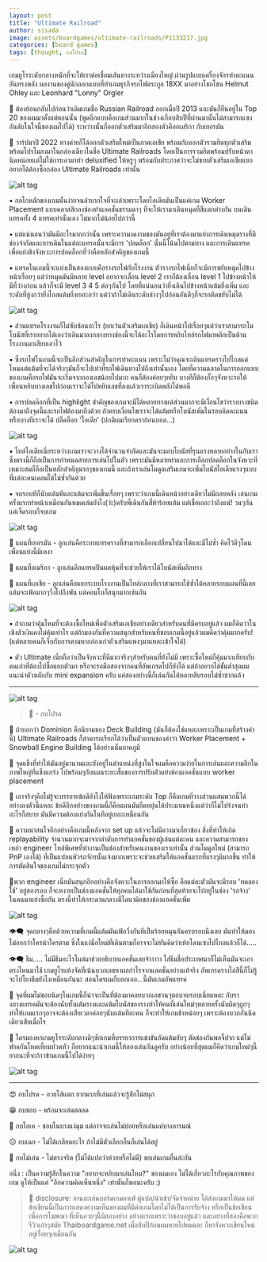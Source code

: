 ```yaml
---
layout: post
title: "Ultimate Railroad"
author: sisada
image: assets/boardgames/ultimate-railroads/P1133217.jpg
categories: [board games]
tags: [thought, กบโปรด]
---
```

เกมยูโรระดับกลางหนักที่จะให้เราต่อเชื่อมเส้นทางระหว่างเมืองใหญ่ ผ่านรูปแบบเครื่องจักรทำคะแนนอันทรงพลัง ผลงานของคู่นักออกแบบที่ทำเกมธุรกิจรถไฟตระกูล 18XX มาอย่างโชกโชน Helmut Ohley และ Leonhard "Lonny" Orgler

🔹 ต้องย้อนกลับไปก่อนว่าเดิมเกมชื่อ Russian Railroad ออกเมื่อปี 2013 และมันก็ยืนอยู่ใน Top 20 ของผมมาตั้งแต่ตอนนั้น (พูดอีกแบบคือเกมส่วนมากในช่วงเกือบสิบปีที่ผ่านมานั้นไม่สามารถแซงอันดับในใจนี้ของผมไปได้) ระหว่างนั้นก็ออกตัวเสริมมาอีกสองตัวคืออเมริกา กับเยอรมัน

🔹 วาร์ปมาปึ 2022 ทางค่ายก็ได้ออกตัวเสริมใหม่เป็นภาคเอเชีย พร้อมกับออกตัวรวมฮิตทุกตัวเสริมพร้อมโปรโมลงมาในกล่องเดียวในชื่อ Ultimate Railroads โดยเป็นการรวมฮิตพร้อมปรับหน้าตานิดหน่อยแต่ไม่ใช่การเอามาทำ deluxified ให้หรูๆ พร้อมกับประกาศว่าจะไม่ขายตัวเสริมเอเชียแยก อยากได้ต้องซื้อกล่อง Ultimate Railroads เท่านั้น

![alt tag](/assets/boardgames/ultimate-railroads/P1133172.jpg)

▪️ กลไกหลักของเกมนั้นง่ายจนลำบากใจที่จะเล่าเพราะโดยไอเดียมันเป็นแค่เกม Worker Placement แบบคลาสสิกลงช่องทำแอคชั่นธรรมดาๆ ที่จะให้เรามาเดินหมุดที่สีแตกต่างกัน บนเดินแทรคทั้ง 4 แทรคเท่านั้นเอง ไม่มากไม่น้อยไปกว่านี้

▪️ แต่แน่นอนว่ามันมีอะไรมากกว่านั้น เพราะความงดงามของมันอยู่ที่เราต้องมาแย่งการเดินหมุดรางที่มีช่องจำกัดและการเดินในแต่ละแทรคนั้นจะมีการ 'ปลดล็อก' นั้นนี้โน้นไปตามทาง และการเดินแทรคเพื่อแย่งชิงจังหวะการปลดล็อกที่ว่าคือหลักสำคัญของเกมนี้

▪️ แทรคในเกมนี้จะแบ่งเป็นสองแบบคือรางรถไฟกับโรงงาน ตัวรางรถไฟเนี่ยก็จะมีการขยับหมุดไปข้างหน้าเรื่อยๆ แต่ว่าหมุดมันมีหลาย level อยากจะเลื่อน level 2 เราก็ต้องเลื่อน level 1 ไปข้างหน้าให้มีที่ว่างก่อน แล้วก็จะมี level 3 4 5 ต่อๆกันไป โดยที่แน่นอนว่ายิ่งเดินไปข้างหน้าแต้มยิ่งเพิ่ม และระดับที่สูงกว่ายิ่งไกลแต้มยิ่งเยอะกว่า แต่ว่าถ้าไม่เดินระดับล่างๆไปก่อนอันดีๆก็จะรถติดขยับไม่ได้ 

![alt tag](/assets/boardgames/ultimate-railroads/P1133199.jpg)

▪️ ส่วนแทรคโรงงานก็ไม่ซับซ้อนอะไร (ยกเว้นตัวเสริมเอเชีย) ก็เดินหน้าไปเรื่อยๆแต่ว่าเราสามารถโมโบนัสที่เราอยากได้เองว่าเดินมาลงกลางทางช่องนี้จะได้อะไรโดยการหยิบไทล์รถไฟมาพลิกเป็นด้านโรงงานมาเสียบเอาไว้

▪️ ซึ่งรถไฟในเกมนี้จะเป็นอีกส่วนสำคัญในการทำคะแนน เพราะไม่ว่าคุณจะเดินแทรครางไปไกลแค่ไหนแต่แต้มที่จะได้จริงๆมันก็จะไปเท่าที่รถไฟเดินทางไปถึงเท่านั้นเอง โดยที่ความฉลาดในการออกแบบของเกมคือรถไฟมันจะเริ่มจากกองเลขน้อยไปมาก คนก็ต้องค่อยๆหยิบ บางทีก็ต้องกั๊กๆจังหวะรอให้เพื่อนหยิบบางเลขไปก่อนเราจะได้ไปหยิบเลขที่ลงแล้วเราระเบิดพลังได้พอดี

▪️ การปลดล๊อกที่เป็น highlight สำคัญของเกมจะมีได้หลายทางแต่ส่วนมากจะมีเงื่อนไขว่ารางบางชนิดต้องมาถึงจุดนี้และรถไฟต้องมาถึงด้วย ถ้าครบเงื่อนไขเราจะได้แต้มหรือโบนัสเพิ่มในรอบคิดคะแนน หรือบางทีเราจะได้ ปล็ดล็อก 'ไอเดีย' (ปกติผมเรียกดราก้อนบอล...) 

![alt tag](/assets/boardgames/ultimate-railroads/P1133193.jpg)

▪️ ไทล์ไอเดียเนี่ยระหว่างเกมเราจะวางได้จำนวนจำกัดและมันจะมอบโบนัสที่รุนแรงหลายอย่างในกับเรา ซึ่งตรงนี้ก็ถือเป็นการกำหนดสายการเล่นไปในตัว เพราะมันมีหลายท่าและการเลือกปลดล็อกในจังหวะที่เหมาะสมก็ถือเป็นหลักสำคัญมากๆของเกมนี้ และถ้าเราเล่นโมดูลเสริมเกมจะเพิ่มโบนัสไอเดียแรงๆแบบที่แต่ละคนเคลมได้ไม่ซ้ำกันด้วย

▪️ จบรอบทีก็นับแต้มทีและแต้มจะเพิ่มขี้นเรื่อยๆ เพราะว่าเกมนี้เดินหน้าอย่างเดียวไม่มีถอยหลัง เล่นเกมครั้งแรกทำหน้าเหมือนกันหมดเล่นยังไง(ว่ะ)ครับพี่เดินกันสี่ห้าร้อยแต้ม แต่เชื่อเถอะว่าถึงแน่! วนๆกันแค่เจ็ดรอบก็จบเกม

![alt tag](/assets/boardgames/ultimate-railroads/P1133181.jpg)

🔹 แผนที่เยอรมัน - ลูกเล่นคือระบบแทรครางที่สามารถเลือกเปลี่ยนไปมาได้และมีไม่ซ้ำ คิดไว้ดีๆโดนเพื่อนแย่งนี้มีเหงา

🔹 แผนที่อเมริกา - ลูกเล่นคือแทรคปันผลหุ้นที่จะช่วยให้เราได้โบนัสเพิ่มอีกทาง

🔹 แผนที่เอเชีย - ลูกเล่นคือแยกระบบโรงงานเป็นไทล์กลางที่เราสามารถใช้ซ้ำได้หลายรอบแผนที่นี้เลยแต้มจะเฟ้อมากๆวิ่งไปถึงพัน แต่คอมโบก็สนุกมากเช่นกัน

![alt tag](/assets/boardgames/ultimate-railroads/P1133191.jpg)

▪️ ถ้าถามว่าคุ้มไหมที่จะต้องซื้อใหม่เพื่อตัวเสริมเอเชียอย่างเดียวสำหรับคนที่มีครบอยู่แล้ว ผมก็คิดว่าในเชิงตัวเงินคงไม่คุ้มเท่าไร แต่ถ้ามองกันที่ความสนุกสำหรับคนที่ชอบเกมนี้อยู่แล้วผมคิดว่าคุ้มมากครับ! (แต่หลายคนก็เจ็บกับการตามหากล่องเก่าตัวเสริมแพงๆมาแหละเข้าใจได้) 

▪️ ตัว Ultimate เนี่ยถือว่าเป็นจังหวะที่ดีมากจริงๆสำหรับคนที่ยังไม่มี เพราะซื้อใหม่ก็คุ้มมากเทียบกับคนเก่าที่ต้องไปซื้อแยกตัวมา หรือจะรอมือสองจากคนที่อัพเกรดไปก็ยังได้ แต่ถ้าอยากได้ขั้นต่ำสุดผมแนะนำตัวหลักกับ mini expansion ครับ แค่สองอย่างนี้ก็เล่นกันได้หลายสิบรอบไม่ซ้ำซากแล้ว

---

![alt tag](/assets/boardgames/ultimate-railroads/P1133221.jpg)

> 🐸 - กบโปรด

🔹 ถ้าบอกว่า Dominion คือนิยามของ Deck Building (มันก็ต้องใช่แหละเพราะเป็นเกมที่สร้างคำนี้) Ultimate Railroads ก็สามารถเรียกได้ว่าเป็นตัวแทนของคำว่า Worker Placement + Snowball Engine Building  ได้อย่างเต็มภาคภูมิ

🔹 จุดแข็งที่ทำให้มันอยู่มานานและยังอยู่ในตำแหน่งที่สูงในใจผมคือความง่ายในการเล่นและความลึกในภาพใหญ่ที่แข็งแกร่ง ไปพร้อมๆกับแผนระยะสั้นของการปรับตัวแย่งช่องแอคชั่นแบบ worker placement 

🔹 เอาจริงๆคือไม่รู้จะบรรยายข้อดียังไงให้ฟังเพราะเกมระดับ Top ก็คือเกมที่วางส่วนผสมพวกนี้ได้อย่างลงตัวนี้แหละ ข้อดีอีกอย่างของเกมนี้ก็คือแผนมันยืดหยุ่นได้ประมาณหนึ่งแต่ว่าก็ไม่โปร่งจนทำอะไรก็สบาย มันมีความต้องแย่งกันในทีอยู่เยอะเหมือนกัน

🔹 ความน่าสนใจอีกอย่างคือเกมนี้หลังจาก set up แล้วจะไม่มีดวงมาเกี่ยวข้อง สิ่งที่ทำให้เกิด replayability จำนวนมากจะมาจากลำดับการทำแอคชั่นของผู้เล่นแต่ละคน และความสามารถของเหล่า engineer ไทล์พิเศษที่ทำงานเป็นช่องสำหรับคนงานของเราเท่านั้น ส่วนโมดูลใหม่ (สามารถ PnP เองได้) ที่เป็นแปลนหัวรถจักรนั้นเจ๋งมากเพราะจะช่วยเสริมให้แอคชั่นแรกที่แรงๆมีมากขึ้น ทำให้การตัดสินใจของเกมไม่กระจุกตัว

🔹พวก engineer เนี่ยมันสนุกอีกอย่างคือจังหวะในการออกมาให้ซื้อ คือแต่ละตัวมันจะมีรอบ 'ทดลองใช้' อยู่สองรอบ ก็จะหงายเป็นช่องแอคชั่นให้ทุกคนได้มาใช้กันก่อนที่สุดท้ายจะไปอยู่ในช่อง 'รอจ้าง' ในคนมาแย่งซื้อกัน ตรงนี้ทำให้กระดานกลางมีไดนามิคของช่องแอคชั่นเพิ่ม 

![alt tag](/assets/boardgames/ultimate-railroads/P1133196.jpg)

👁‍🗨 จุดกลางๆคือด้วยความที่เกมนี้แต้มมันเฟ้อวิ่งกันทีเป็นร้อยหมุนกันครบรอบนึงเลย มันทำให้มองไม่ออกว่าใครนำใครตาม ซึ่งในแง่มือใหม่ที่เดินตามก็อาจจะไม่ทันคิดว่าเห้ยโดนเซงไปไกลแล้วก็ได้.....

👁‍🗨 ธีม..... ไม่มีธีมอะไรโผล่มาช่วยอธิบายแอคชั่นเลยจ้าาาาา ใส่ธีมชื่อประเทศมาก็ไม่เห็นมันจะเอาตรงไหนมาใช้ เกมยูโรแห้งจัดที่เน้นบวกเลขหาผลกำไรจากแอคชั่นอย่างแท้จริง อัพเกรดรางไล่สีนี้ก็ไม่รู้จะไปโยงธีมยังไงเหมือนกันนะ สอนใครผมก็บอกเออ...นี้มันเกมอัพแทรค

🔸 จุดที่ผมไม่ชอบนิดๆในเกมนี้ก็น่าจะเป็นที่ต้องมาคอยบวกเลขวนๆตอบจบรอบเนี่ยแหละ กับรางบางแทรคมันจะต้องนับทั้งแต้มรางและแต้มโบนัสของรางทำให้คนที่เล่นใหม่ๆหลายครั้งนับผิดๆถูกๆ ทำให้เกมแรกๆอาจจะต้องเสียเวลาค่อยๆนับแต้มทีละคน ก็จะทำให้เกมช้าหน่อยๆ เพราะต้องบวกกันนิดเดียวเสียเมื่อไร

💬 ใครมองหาเกมยูโรระดับกลางดีๆซักเกมที่บรรยาการแข่งขันอัดแต้มยับๆ ตัดช่องกันพอจิ๊ปาก แต่ไม่ฟาดกันโหดเหี้ยมปวดหัว ก็อยากแนะนำเกมนี้ให้ลองเล่นกันดูครับ อย่างน้อยที่สุดผมก็คิดว่าเกมใหม่ๆนี้ยากนะที่จะก้าวข้ามเกมนี้ไปได้ง่ายๆ

![alt tag](/assets/boardgames/ultimate-railroads/P1133225.jpg)

---

😍 กบโปรด - อวยไส้แตก ยากมากที่เล่นแล้วจะรู้สึกไม่สนุก

😁 กบชอบ - พร้อมจะเล่นตลอด

🙂 กบโอเค - ชอบในบางแง่มุม แต่อาจจะเล่นไม่บ่อยหรือเล่นแค่บางอารมณ์

😐 กบเฉย - ไม่ได้เกลียดอะไร ถ้าไม่มีตัวเลือกอื่นก็เล่นได้อยู่

🖕 กบไม่เล่น - ไม่ตรงจริต (ไม่ได้แปลว่าห่วยหรือไม่ดี) ขอเล่นเกมอื่นล่ะกัน

อนึ่ง : เป็นความรู้สึกในความ "อยากจะหยิบมาเล่นไหม?" ของผมเอง ไม่ได้เกี่ยวอะไรกับคุณภาพของเกม ดูให้เป็นแค่ "อีกความคิดเห็นหนึ่ง" เท่านั้นก็พอนะครับ :)

> 📌 disclosure: ลานละเล่นบอร์ดเกมคาเฟ่ ผู้แปล/นำเข้า/จัดจำหน่าย ได้ส่งเกมมาให้ผม แต่ข้อเขียนนี้เป็นการแสดงความเห็นของผมที่มีต่อเกมโดยไม่ได้เป็นการรับจ้าง หรือเป็นข้อเขียนเพื่อการโฆษณา ที่เห็นอวยๆนี้มีสองอย่าง อย่างแรกเพราะว่าชอบอยู่แล้ว และอย่างที่สองคือพวกรีวิวเก่าๆสมัย Thaiboardgame.net เมื่อสิบปีก่อนผมหายไปหมดละ ก็หาจังหวะเขียนใหม่อยู่เรื่อยๆเหมือนกัน

![alt tag](/assets/boardgames/ultimate-railroads/P1133219.jpg)
